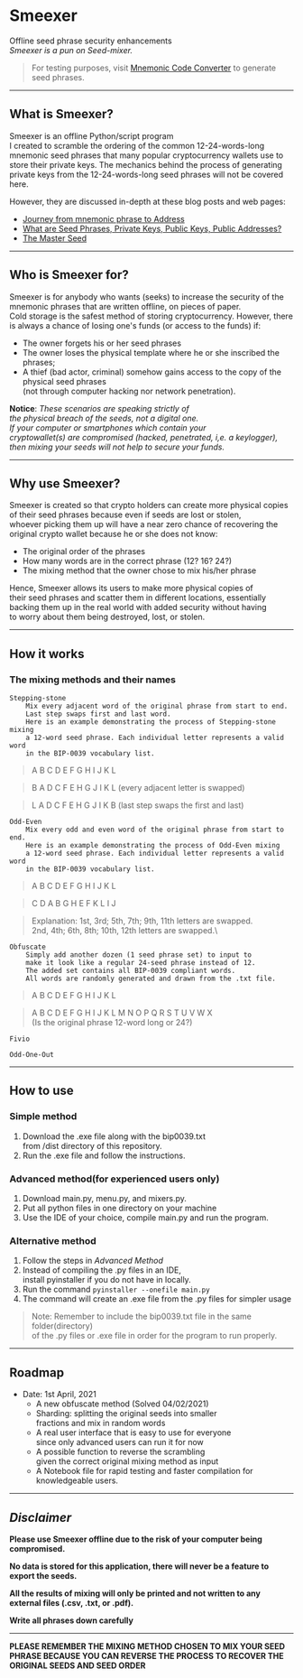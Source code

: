 # Smeexer
Offline seed phrase security enhancements \
*Smeexer is a pun on Seed-mixer.*

>For testing purposes, visit [Mnemonic Code Converter](https://iancoleman.io/bip39/)
> to generate seed phrases.
***
## What is Smeexer?

Smeexer is an offline Python/script program  
I created to scramble the ordering of the 
common 12-24-words-long mnemonic seed phrases
that many popular cryptocurrency wallets use to  
store their private keys.
The mechanics behind the process of generating 
private keys from the 12-24-words-long seed phrases
will not be covered here. 

However, they are discussed in-depth at these blog posts and web pages:
* [Journey from mnemonic phrase to Address](https://medium.com/mycrypto/the-journey-from-mnemonic-phrase-to-address-6c5e86e11e14)
* [What are Seed Phrases, Private Keys, Public Keys, Public Addresses?
](https://idoneus.io/support-hub/what-are-seed-phrases-private-keys-public-keys-public-addresses/) 
* [The Master Seed](https://ledger.readthedocs.io/en/latest/background/master_seed.html)
***
## Who is Smeexer for?

Smeexer is for anybody who wants (seeks) to increase
the security of the mnemonic phrases that are written offline,
on pieces of paper.\
Cold storage is the safest method of storing cryptocurrency.
However, there is always a chance of losing one's funds (or access to the funds)
if: 
- The owner forgets his or her seed phrases 
- The owner loses the physical template where he or she inscribed the phrases; 
- A thief (bad actor, criminal) somehow gains access to the copy of the physical seed phrases\
  (not through computer hacking nor network penetration).

**Notice**: *These scenarios are speaking strictly of\
the physical breach of the seeds, not a digital one.\
If your computer or smartphones which contain your\
cryptowallet(s) are compromised (hacked, penetrated, i,e. a keylogger),\
then mixing your seeds will not help to secure your funds.*
***
## Why use Smeexer?
Smeexer is created so that crypto holders can create more physical copies\
of their seed phrases because even if seeds are lost or stolen,\
whoever picking them up will have a near zero chance of recovering the\
original crypto wallet because he or she does not know:
- The original order of the phrases
- How many words are in the correct phrase (12? 16? 24?)
- The mixing method that the owner chose to mix his/her phrase

Hence, Smeexer allows its users to make more physical copies of\
their seed phrases and scatter them in different locations, essentially\
backing them up in the real world with added security without having\
to worry about them being destroyed, lost, or stolen.

---

## How it works
### The mixing methods and their names
    Stepping-stone
        Mix every adjacent word of the original phrase from start to end.
        Last step swaps first and last word.
        Here is an example demonstrating the process of Stepping-stone mixing
        a 12-word seed phrase. Each individual letter represents a valid word
        in the BIP-0039 vocabulary list.
> A B C D E F G H I J K L

> B A D C F E H G J I K L (every adjacent letter is swapped)

> L A D C F E H G J I K B (last step swaps the first and last)
    
    Odd-Even
        Mix every odd and even word of the original phrase from start to end.
        Here is an example demonstrating the process of Odd-Even mixing
        a 12-word seed phrase. Each individual letter represents a valid word
        in the BIP-0039 vocabulary list.
> A B C D E F G H I J K L

> C D A B G H E F K L I J

> Explanation: 1st, 3rd; 5th, 7th; 9th, 11th letters are swapped.\
> 2nd, 4th; 6th, 8th; 10th, 12th letters are swapped.\

    Obfuscate
        Simply add another dozen (1 seed phrase set) to input to 
        make it look like a regular 24-seed phrase instead of 12.
        The added set contains all BIP-0039 compliant words.
        All words are randomly generated and drawn from the .txt file.
>A B C D E F G H I J K L

>A B C D E F G H I J K L M N O P Q R S T U V W X \
> (Is the original phrase 12-word long or 24?)
    
    Fivio

    Odd-One-Out
    
---

## How to use
### Simple method
1. Download the .exe file along with the bip0039.txt \
from /dist directory of this repository.  
2. Run the .exe file and follow the instructions.

### Advanced method(for experienced users only)
1. Download main.py, menu.py, and mixers.py.
2. Put all python files in one directory on your machine
3. Use the IDE of your choice, compile main.py and run the program. 

### Alternative method
1. Follow the steps in *Advanced Method*
2. Instead of compiling the .py files in an IDE,  
install pyinstaller if you do not have in locally.
3. Run the command  ``` pyinstaller --onefile main.py ```
4. The command will create an .exe file from the .py files for simpler usage

> Note: Remember to include the bip0039.txt file in the same folder(directory)  
> of the .py files or .exe file in order for the program to run properly.


---


## Roadmap
- Date: 1st April, 2021
    - A new obfuscate method (Solved 04/02/2021)
    - Sharding: splitting the original seeds into smaller\
      fractions and mix in random words 
    - A real user interface that is easy to use for everyone\
        since only advanced users can run it for now
    - A possible function to reverse the scrambling\
    given the correct original mixing method as input 
    - A Notebook file for rapid testing and faster compilation for 
    knowledgeable users. 
      

---

## *Disclaimer* 
**Please use Smeexer offline due to the risk of
your computer being compromised.**

**No data is stored for this application, 
there will never be a feature to export the seeds.**

**All the results of mixing will only be printed and not written
to any external files (.csv, .txt, or .pdf).**

**Write all phrases down carefully**

---

**PLEASE REMEMBER THE MIXING METHOD CHOSEN TO MIX YOUR SEED PHRASE
BECAUSE YOU CAN REVERSE THE PROCESS TO RECOVER THE ORIGINAL SEEDS AND SEED ORDER**
